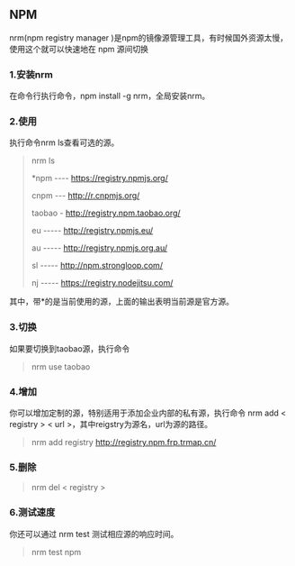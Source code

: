 ## NPM

nrm(npm registry manager )是npm的镜像源管理工具，有时候国外资源太慢，使用这个就可以快速地在 npm 源间切换

### 1.安装nrm

在命令行执行命令，npm install -g nrm，全局安装nrm。

### 2.使用

执行命令nrm ls查看可选的源。

> nrm ls                                                                  
>
> *npm ---- https://registry.npmjs.org/
>
> cnpm --- http://r.cnpmjs.org/
>
> taobao - http://registry.npm.taobao.org/
>
> eu ----- http://registry.npmjs.eu/
>
> au ----- http://registry.npmjs.org.au/
>
> sl ----- http://npm.strongloop.com/
>
> nj ----- https://registry.nodejitsu.com/

其中，带*的是当前使用的源，上面的输出表明当前源是官方源。

### 3.切换

如果要切换到taobao源，执行命令

>nrm use taobao

### 4.增加

你可以增加定制的源，特别适用于添加企业内部的私有源，执行命令 nrm add < registry > < url >，其中reigstry为源名，url为源的路径。

> nrm add registry http://registry.npm.frp.trmap.cn/

### 5.删除

>nrm del < registry >

### 6.测试速度

你还可以通过 nrm test 测试相应源的响应时间。

> nrm test npm     

